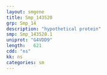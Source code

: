 ```yaml
---
layout: smgene
title: Smp_143520
grp: Smp_14
description: "hypothetical protein"
smp: Smp_143520.1
uniprot: "G4VDD9"
length:   621
cdd: "ns"
kk: ns
categories: sm
---
```

